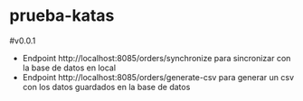 # prueba-katas

#v0.0.1
- Endpoint http://localhost:8085/orders/synchronize para sincronizar con la base de datos en local
- Endpoint http://localhost:8085/orders/generate-csv para generar un csv con los datos guardados en la base de datos
